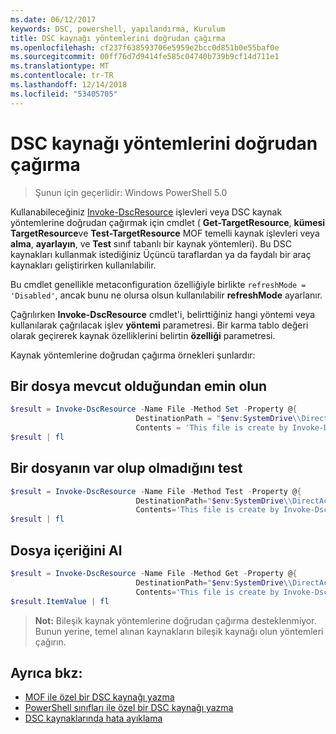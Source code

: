 ```yaml
---
ms.date: 06/12/2017
keywords: DSC, powershell, yapılandırma, Kurulum
title: DSC kaynağı yöntemlerini doğrudan çağırma
ms.openlocfilehash: cf237f638593706e5959e2bcc0d851b0e55baf0e
ms.sourcegitcommit: 00ff76d7d9414fe585c04740b739b9cf14d711e1
ms.translationtype: MT
ms.contentlocale: tr-TR
ms.lasthandoff: 12/14/2018
ms.locfileid: "53405705"
---
```

# <a name="calling-dsc-resource-methods-directly"></a>DSC kaynağı yöntemlerini doğrudan çağırma

>Şunun için geçerlidir: Windows PowerShell 5.0

Kullanabileceğiniz [Invoke-DscResource](/powershell/module/PSDesiredStateConfiguration/Invoke-DscResource) işlevleri veya DSC kaynak yöntemlerine doğrudan çağırmak için cmdlet ( **Get-TargetResource**, **kümesi TargetResource**ve  **Test-TargetResource** MOF temelli kaynak işlevleri veya **alma**, **ayarlayın**, ve **Test** sınıf tabanlı bir kaynak yöntemleri).
Bu DSC kaynakları kullanmak istediğiniz Üçüncü taraflardan ya da faydalı bir araç kaynakları geliştirirken kullanılabilir.

Bu cmdlet genellikle metaconfiguration özelliğiyle birlikte `refreshMode = 'Disabled'`, ancak bunu ne olursa olsun kullanılabilir **refreshMode** ayarlanır.

Çağrılırken **Invoke-DscResource** cmdlet'i, belirttiğiniz hangi yöntemi veya kullanılarak çağrılacak işlev **yöntemi** parametresi. Bir karma tablo değeri olarak geçirerek kaynak özelliklerini belirtin **özelliği** parametresi.

Kaynak yöntemlerine doğrudan çağırma örnekleri şunlardır:

## <a name="ensure-a-file-is-present"></a>Bir dosya mevcut olduğundan emin olun

```powershell
$result = Invoke-DscResource -Name File -Method Set -Property @{
                            DestinationPath = "$env:SystemDrive\\DirectAccess.txt";
                            Contents = 'This file is create by Invoke-DscResource'} -Verbose
$result | fl
```

## <a name="test-that-a-file-is-present"></a>Bir dosyanın var olup olmadığını test

```powershell
$result = Invoke-DscResource -Name File -Method Test -Property @{
                            DestinationPath="$env:SystemDrive\\DirectAccess.txt";
                            Contents='This file is create by Invoke-DscResource'} -Verbose
$result | fl
```

## <a name="get-the-contents-of-file"></a>Dosya içeriğini Al

```powershell
$result = Invoke-DscResource -Name File -Method Get -Property @{
                            DestinationPath="$env:SystemDrive\\DirectAccess.txt";
                            Contents='This file is create by Invoke-DscResource'} -Verbose
$result.ItemValue | fl
```

>**Not:** Bileşik kaynak yöntemlerine doğrudan çağırma desteklenmiyor. Bunun yerine, temel alınan kaynakların bileşik kaynağı olun yöntemleri çağırın.

## <a name="see-also"></a>Ayrıca bkz:
- [MOF ile özel bir DSC kaynağı yazma](../resources/authoringResourceMOF.md)
- [PowerShell sınıfları ile özel bir DSC kaynağı yazma](../resources/authoringResourceClass.md)
- [DSC kaynaklarında hata ayıklama](../troubleshooting/debugResource.md)